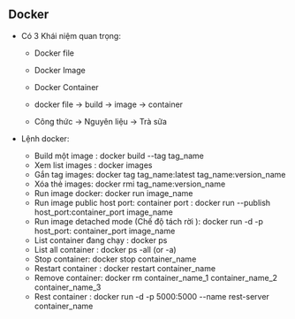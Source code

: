 ## Docker 
- Có 3 Khái niệm quan trọng:
    + Docker file 
    + Docker Image 
    + Docker Container 

    + docker file -> build -> image -> container 
    + Công thức -> Nguyên liệu -> Trà sữa 

- Lệnh docker:
    + Build một image : docker build --tag tag_name
    + Xem list images : docker images 
    + Gắn tag images: docker tag tag_name:latest tag_name:version_name
    + Xóa thẻ images: docker rmi tag_name:version_name
    + Run image docker: docker run image_name
    + Run image public host port: container port : docker run --publish host_port:container_port image_name
    + Run image detached mode (Chế độ tách rời ): docker run -d -p host_port: container_port image_name
    + List container đang chạy : docker ps
    + List all container : docker ps -all (or -a)
    + Stop container: docker stop container_name
    + Restart container : docker restart container_name
    + Remove container: docker rm container_name_1 container_name_2 container_name_3
    + Rest container : docker run -d -p 5000:5000 --name rest-server container_name
